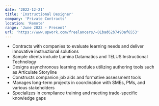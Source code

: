```yaml
---
date: '2022-12-21'
title: 'Instructional Designer'
company: 'Private Contracts'
location: 'Remote'
range: 'June 2022 - Present'
url: 'https://www.upwork.com/freelancers/~01bad62b7493af6553'
---
```


- Contracts with companies to evaluate learning needs and deliver innovative instructional solutions
- Sample clients include Lumina Datamatics and TELUS Instructional Technology
- Designs asynchronous learning modules utilizing authoring tools such as Articulate Storyline
- Constructs companion job aids and formative assessment tools
- Manages long-term projects in coordination with SMEs, PMs, and various stakeholders
- Specializes in compliance training and meeting trade-specific knowledge gaps
